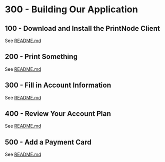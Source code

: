 # 300 - Building Our Application

## 100 - Download and Install the PrintNode Client

See [README.md](./100/README.md)

## 200 - Print Something

See [README.md](./200/README.md)

## 300 - Fill in Account Information

See [README.md](./300/README.md)

## 400 - Review Your Account Plan

See [README.md](./400/README.md)

## 500 - Add a Payment Card

See [README.md](./500/README.md)
